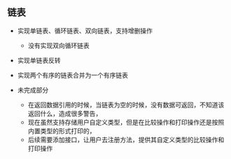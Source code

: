 ## 链表
* 实现单链表、循环链表、双向链表，支持增删操作
    * 没有实现双向循环链表


* 实现单链表反转
* 实现两个有序的链表合并为一个有序链表

* 未完成部分
    * 在返回数据引用的时候，当链表为空的时候，没有数据可返回，不知道该返回什么，造成很多警告，
    * 现在虽然支持存储用户自定义类型，但是在比较操作和打印操作还是按照内置类型的形式打印的，
    * 后续需要添加接口，让用户去注册方法，提供其自定义类型的比较操作和打印操作
